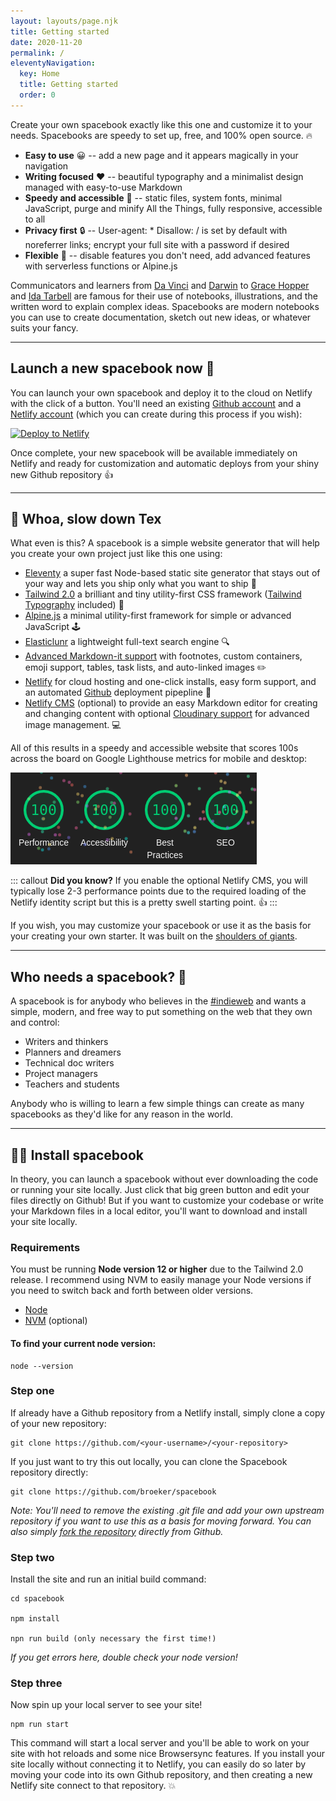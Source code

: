 ```yaml
---
layout: layouts/page.njk
title: Getting started 
date: 2020-11-20
permalink: /
eleventyNavigation:
  key: Home
  title: Getting started 
  order: 0
---
```

 Create your own spacebook exactly like this one and customize it to your needs. Spacebooks are speedy to set up, free, and 100% open source. 🔥 

* **Easy to use** 😀 -- add a new page and it appears magically in your navigation 
* **Writing focused** ❤️ -- beautiful typography and a minimalist design managed with easy-to-use Markdown
* **Speedy and accessible** 🚀 -- static files, system fonts, minimal JavaScript, purge and minify All the Things, fully responsive, accessible to all
* **Privacy first** 🔒 -- User-agent: * Disallow: / is set by default with noreferrer links; encrypt your full site with a password if desired
* **Flexible** 💪 -- disable features you don't need, add advanced features with serverless functions or Alpine.js

Communicators and learners from [Da Vinci](https://en.wikipedia.org/wiki/Leonardo_da_Vinci) and [Darwin](https://en.wikipedia.org/wiki/Charles_Darwin) to [Grace Hopper](https://en.wikipedia.org/wiki/Grace_Hopper) and [Ida Tarbell](https://en.wikipedia.org/wiki/Ida_Tarbell) are famous for their use of notebooks, illustrations, and the written word to explain complex ideas. Spacebooks are modern notebooks you can use to create documentation, sketch out new ideas, or whatever suits your fancy.

- - -


##  Launch a new spacebook now 🙋

You can launch your own spacebook and deploy it to the cloud on Netlify with the click of a button. You'll need an existing [Github account](https://github.com/) and a [Netlify account](https://www.netlify.com/) (which you  can create during this process if you wish):

<div class="flex width-full  justify-center">
<a href="https://app.netlify.com/start/deploy?repository=https://github.com/broeker/spacebook"><img src="https://www.netlify.com/img/deploy/button.svg" alt="Deploy to Netlify"></a>
</div>

Once complete, your new spacebook will be available immediately on Netlify and ready for customization and automatic deploys from your shiny new Github repository 👍 

---

## 🤠 Whoa, slow down Tex 

What even is this? A spacebook is a simple website generator that will help you create your own project just like this one using:

* [Eleventy](https://www.11ty.io) a super fast Node-based static site generator that stays out of your way and lets you ship only what you want to ship 🚀
* [Tailwind 2.0](https://tailwindcss.com/) a brilliant and tiny utility-first CSS framework ([Tailwind Typography](https://tailwindcss.com/docs/typography-plugin) included) 🎨
* [Alpine.js](https://github.com/alpinejs/alpine) a minimal utility-first framework for simple or advanced JavaScript 🕹️
* [Elasticlunr](http://elasticlunr.com/) a lightweight full-text search engine 🔍
* [Advanced Markdown-it support](https://github.com/markdown-it/markdown-it) with footnotes, custom containers, emoji support, tables, task lists, and auto-linked images ✏️ 
* [Netlify](https://www.netlify.com/) for cloud hosting and one-click installs, easy form support, and an automated [Github](https://github.com/) deployment pipepline 🤖
* [Netlify CMS](https://www.netlify.com/) (optional) to provide an easy Markdown editor for creating and changing content with optional [Cloudinary support](https://cloudinary.com/) for advanced image management. 💻

All of this results in a speedy and accessible website that scores 100s across the board on Google Lighthouse metrics for mobile and desktop: 

![Performance](/static/img/spacebook.png)

::: callout
**Did you know?** If you enable the optional Netlify CMS, you will typically lose 2-3 performance points due to the required loading of the Netlify identity script but this is a pretty swell starting point. 👍
:::

If you wish, you may customize your spacebook or use it as the basis for your creating your own starter. It was built on the [shoulders of giants](/credits). 

- - -

## Who needs a spacebook? 🤔 

A spacebook is for anybody who believes in the [#indieweb](https://indieweb.org/) and wants a simple, modern, and free way to put something on the web that they own and control:

* Writers and thinkers
* Planners and dreamers
* Technical doc writers
* Project managers
* Teachers and students

Anybody who is willing to learn a few simple things can create as many spacebooks as they'd like for any reason in the world.

---

## 👩‍🚀 Install spacebook

In theory, you can launch a spacebook without ever downloading the code or running your site locally. Just click that big green button and edit your files directly on Github! But if you want to customize your codebase or write your Markdown files in a local editor, you'll want to download and install your site locally. 

### Requirements

You must be running **Node version 12 or higher** due to the Tailwind 2.0 release. I recommend using NVM to easily manage your Node versions if you need to switch back and forth between older versions. 

* [Node](https://nodejs.org/)
* [NVM](https://github.com/nvm-sh/nvm) (optional)

#### To find your current node version:

```
node --version
```

### Step one

If already have a Github repository from a Netlify install, simply clone a copy of your new repository:

```
git clone https://github.com/<your-username>/<your-repository>
```

If you just want to try this out locally, you can clone the Spacebook repository directly:

```
git clone https://github.com/broeker/spacebook
```

*Note: You'll need to remove the existing .git file and add your own upstream repository if you want to use this as a basis for moving forward. You can also simply [fork the repository](https://github.com/broeker/spacebook) directly from Github.* 

### Step two

Install the site and run an initial build command:

```
cd spacebook 

npm install

npn run build (only necessary the first time!)
```

*If you get errors here, double check your node version!*

### Step three

Now spin up your local server to see your site!

```
npm run start
```

This command will start a local server and you'll be able to work on your site with hot reloads and some nice Browsersync features. If you install your site locally without connecting it to Netlify, you can easily do so later by moving your code into its own Github repository, and then creating a new Netlify site connect to that repository. 💥

